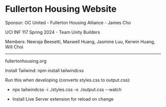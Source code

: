 # Fullerton Housing Website

Sponsor: OC United - Fullerton Housing Alliance - James Cho

UCI INF 117 Spring 2024 - Team Unity Builders

Members: Neeraja Beesetti, Maxwell Huang, Jasmine Luu, Kerwin Huang, Will Choi

---

fullertonhousing.org

Install Tailwind: npm install tailwindcss

Run this when developing (converts styles.css to output.css): 
- npx tailwindcss -i ./styles.css -o ./output.css --watch

- Install Live Server extension for reload on change